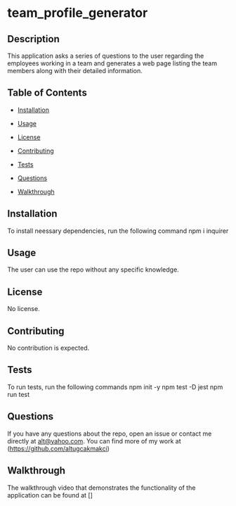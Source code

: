 # team_profile_generator

## Description

This application asks a series of questions to the user regarding the employees working in a team and generates a web page listing the team members 
along with their detailed information.

## Table of Contents

- [Installation](#installation)

- [Usage](#usage)

- [License](#license)

- [Contributing](#contributing)

- [Tests](#tests)

- [Questions](#questions)

- [Walkthrough](#walkthrough)

## Installation

To install neessary dependencies, run the following command
npm i inquirer

## Usage
The user can use the repo without any specific knowledge.

## License
No license.

## Contributing
No contribution is expected.

## Tests

To run tests, run the following commands
npm init -y
npm test -D jest
npm run test

## Questions

If you have any questions about the repo, open an issue or contact me directly at alt@yahoo.com. 
You can find more of my work at (https://github.com/altugcakmakci)

## Walkthrough
The walkthrough video that demonstrates the functionality of the application can be found at []
